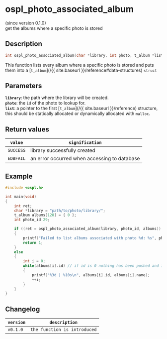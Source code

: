 # ospl_photo_associated_album
(since version 0.1.0)  
get the albums where a specific photo is stored


## Description
```c
int ospl_photo_associated_album(char *library, int photo, t_album *list);
```
This function lists every album where a specific photo is stored and puts them into a [``t_album``](/{{ site.baseurl }}/reference#data-structures) ``struct``


## Parameters
**`library`**: the path where the library will be created.  
**`photo`**: the ``id`` of the photo to lookup for.  
**`list`**: a pointer to the first [`t_album`](/{{ site.baseurl }}/reference) structure, this should be statically allocated or dynamically allocated with ``malloc``. 

## Return values

|``value``    | ``signification``                            |
|-------------|----------------------------------------------|
|``SUCCESS``  | library successfully created                 |
|``EDBFAIL``  | an error occurred when accessing to database |


## Example
```c
#include <ospl.h>

int main(void)
{
	int ret;
	char *library = "path/to/photo/library/";
	t_album albums[128] = { 0 };
	int photo_id 29;

	if ((ret = ospl_photo_associated_album(library, photo_id, albums)) < 0)
	{
		printf("Failed to list albums associated with photo %d: %s", photo_id, ospl_enum_error(ret));
		return 1;
	}
	else
	{
		int i = 0;
		while(albums[i].id) // if id is 0 nothing has been pushed and it means end of the list. Only works if the list has been initialized with zeroes.
		{
			printf("%3d | %10s\n", albums[i].id, albums[i].name);
			++i;
		}
	}
}
```

## Changelog

|``version`` | ``description``                     |
|------------|-------------------------------------|
|``v0.1.0``  | ``the function is introduced``      |
